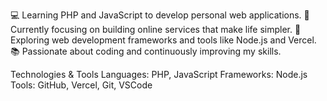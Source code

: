 💻 Learning PHP and JavaScript to develop personal web applications.
🌱 Currently focusing on building online services that make life simpler.
🚀 Exploring web development frameworks and tools like Node.js and Vercel.
📚 Passionate about coding and continuously improving my skills.

Technologies & Tools
Languages: PHP, JavaScript
Frameworks: Node.js
Tools: GitHub, Vercel, Git, VSCode
